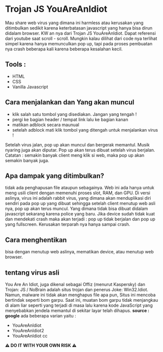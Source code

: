 # Trojan JS YouAreAnIdiot

Mau share web virus yang dimana ini harmless atau kerusakan yang ditimbulkan sedikit karena keterbatasan javascript yang hanya bisa dirun didalam browser. KW an nya dari Trojan JS YouAreAnIdiot. Dapat referensi dari youtube saat scroll - scroll. Mungkin kalau dilihat dari code nya terlihat simpel karena hanya memunculkan pop up, tapi pada proses pembuatan nya crash beberapa kali karena beberapa kesalahan kecil.

## Tools :
- HTML
- CSS
- Vanilla Javascript

## Cara menjalankan dan Yang akan muncul
- klik salah satu tombol yang disediakan. Jangan yang tengah !
- pergi ke bagian header / tempat link lalu ke bagian kanan
- matikan adblock secara maunual
- setelah adblock mati klik tombol yang ditengah untuk menjalankan virus !

Setelah virus jalan, pop up akan muncul dan bergerak memantul. Musik nyaring juga akan diputar. Pop up akan terus dibuat setelah virus berjalan. 
Catatan : semakin banyak client meng klik si web, maka pop up akan semakin banyak juga.

## Apa dampak yang ditimbulkan?
tidak ada penghapusan file ataupun sebagainya. Web ini ada hanya untuk meng usili client dengan memenuhi proses slot, RAM, dan GPU. Di versi aslinya, virus ini adalah rabbit virus, yang dimana akan menduplikasi diri sendiri pada pop up yang dibuat sehingga setelah client menutup web asli nya, pop up akan terus muncul. Yang dimana tidak bisa dibuat didalam javascript sekarang karena police yang baru. Jika device sudah tidak kuat dan mendekati crash maka akan terjadi : pop up tidak berjalan dan pop up yang fullscreen. Kerusakan terparah nya hanya sampai crash.

## Cara menghentikan
bisa dengan menutup web aslinya, mematikan device, atau menutup web browser.

## tentang virus asli
You Are An Idiot, juga dikenal sebagai Offiz (menurut Kaspersky) dan Trojan: JS / NoBrain adalah situs trojan dan penerus Joke: Win32.Idiot. Namun, malware ini tidak akan menghapus file apa pun, Situs ini mencoba bertindak seperti bom garpu. Saat ini, muatan bom garpu tidak menjangkau di alam liar seperti yang terjadi di masa lalu karena kode JavaScript yang menyebabkan jendela memantul di sekitar layar telah dihapus.
**source : google**
ada beberapa varian yaitu : 
- YouAreAnIdiot
- YouAreAnIdiot2
- YouAreAnIdiot cc



**:warning: DO IT WITH YOUR OWN RISK :warning:**
